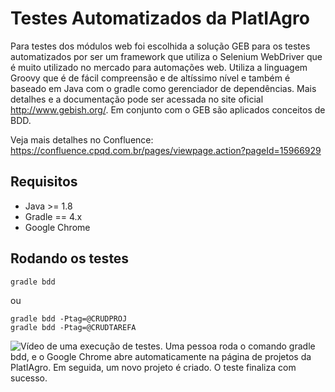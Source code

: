 # Testes Automatizados da PlatIAgro

Para testes dos módulos web foi escolhida a solução GEB para os testes automatizados por ser um framework que utiliza o Selenium WebDriver que é muito utilizado no mercado para automações web. Utiliza a linguagem Groovy que é de fácil compreensão e de altíssimo nível e também é baseado em Java com o gradle como gerenciador de dependências. Mais detalhes e a documentação pode ser acessada no site oficial http://www.gebish.org/. Em conjunto com o GEB são aplicados conceitos de BDD.

Veja mais detalhes no Confluence: https://confluence.cpqd.com.br/pages/viewpage.action?pageId=15966929

## Requisitos

- Java >= 1.8
- Gradle == 4.x
- Google Chrome

## Rodando os testes

```
gradle bdd
```

ou

```
gradle bdd -Ptag=@CRUDPROJ
gradle bdd -Ptag=@CRUDTAREFA
```

![Vídeo de uma execução de testes. Uma pessoa roda o comando gradle bdd, e o Google Chrome abre automaticamente na página de projetos da PlatIAgro. Em seguida, um novo projeto é criado. O teste finaliza com sucesso.](animation.gif)

